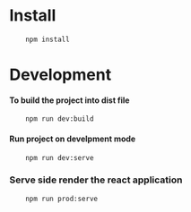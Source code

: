 # Install

``` 
    npm install
```

# Development

#### To build the project into dist file

``` 
    npm run dev:build
```

#### Run project on develpment mode

```
    npm run dev:serve

```

### Serve side render the react application

```
    npm run prod:serve
```
